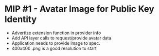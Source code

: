 # MIP #1 - Avatar Image for Public Key Identity

- Advertize extension function in provider info
- Add API layer calls to request/provide avatar data
- Application needs to provide image to spec.
- 400x400 .png is a good resolution to start

